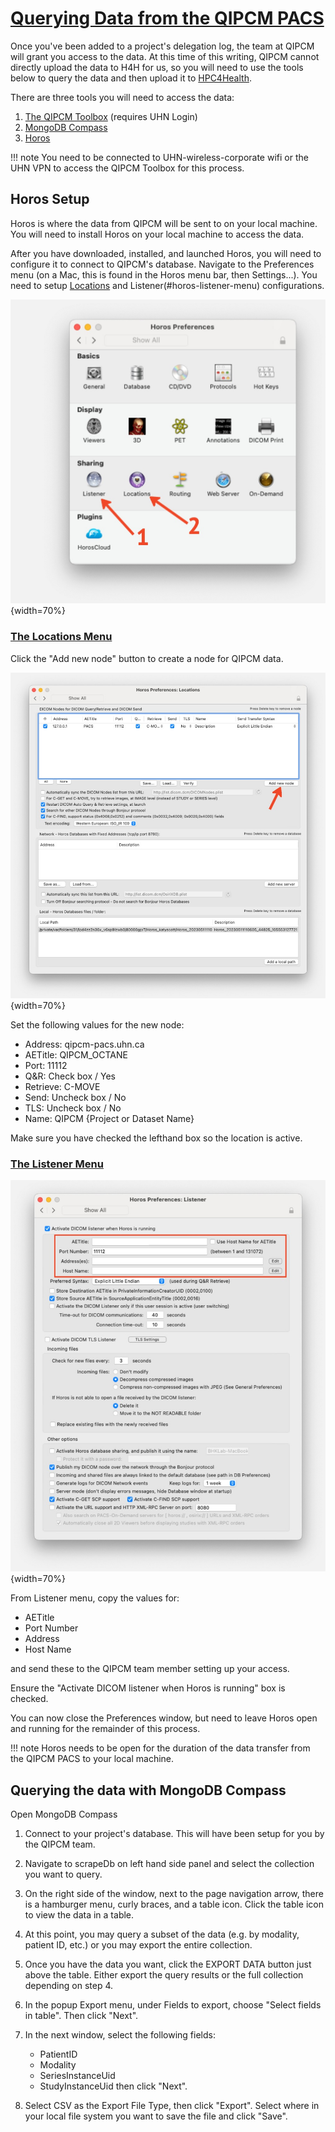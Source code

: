 # [Querying Data from the QIPCM PACS](#querying-data-from-the-qipcm-pacs)

Once you've been added to a project's delegation log, the team at QIPCM will grant you access to the data. At this time of this writing, QIPCM cannot directly upload the data to H4H for us, so you will need to use the tools below to query the data and then upload it to [HPC4Health](../../../../software_development/Remote_Development/High_Performance_Computing_for_Health/index.md).



There are three tools you will need to access the data:

1. [The QIPCM Toolbox](https://qpmdcv-wprweb01.uhn.ca) (requires UHN Login)
2. [MongoDB Compass](https://www.mongodb.com/products/tools/compass)
3. [Horos](https://horosproject.org/)


!!! note
    You need to be connected to UHN-wireless-corporate wifi or the UHN VPN to access the QIPCM Toolbox for this process.

## Horos Setup

Horos is where the data from QIPCM will be sent to on your local machine. You will need to install Horos on your local machine to access the data.

After you have downloaded, installed, and launched Horos, you will need to configure it to connect to QIPCM's database. Navigate to the Preferences menu (on a Mac, this is found in the Horos menu bar, then Settings...). You need to setup [Locations](#horos-locations-menu) and Listener(#horos-listener-menu) configurations.

![](img/horos_preference_menu.jpg){width=70%}

### [The Locations Menu](#horos-locations-menu)
Click the "Add new node" button to create a node for QIPCM data.

![Screenshot of the Horos Preferences: Locations menu](img/horos_locations_menu.jpg){width=70%}

Set the following values for the new node:

- Address: qipcm-pacs.uhn.ca
- AETitle: QIPCM_OCTANE
- Port: 11112
- Q&R: Check box / Yes
- Retrieve: C-MOVE
- Send: Uncheck box / No
- TLS: Uncheck box / No
- Name: QIPCM {Project or Dataset Name}

Make sure you have checked the lefthand box so the location is active.

### [The Listener Menu](#horos-listener-menu)
![Screenshot of the Horos Preferences: Listener menu](img/horos_listener_menu.jpg){width=70%}

From Listener menu, copy the values for:

- AETitle
- Port Number
- Address
- Host Name

and send these to the QIPCM team member setting up your access.

Ensure the "Activate DICOM listener when Horos is running" box is checked.

You can now close the Preferences window, but need to leave Horos open and running for the remainder of this process.

!!! note
    Horos needs to be open for the duration of the data transfer from the QIPCM PACS to your local machine.


## Querying the data with MongoDB Compass

Open MongoDB Compass

1. Connect to your project's database. This will have been setup for you by the QIPCM team.
2. Navigate to scrapeDb on left hand side panel and select the collection you want to query.
3. On the right side of the window, next to the page navigation arrow, there is a hamburger menu, curly braces, and a table icon. Click the table icon to view the data in a table.
4. At this point, you may query a subset of the data (e.g. by modality, patient ID, etc.) or you may export the entire collection.
5. Once you have the data you want, click the EXPORT DATA button just above the table. Either export the query results or the full collection depending on step 4.
6. In the popup Export menu, under Fields to export, choose "Select fields in table". Then click "Next".
7. In the next window, select the following fields:

    - PatientID
    - Modality
    - SeriesInstanceUid
    - StudyInstanceUid
    then click "Next".

8. Select CSV as the Export File Type, then click "Export". Select where in your local file system you want to save the file and click "Save".






